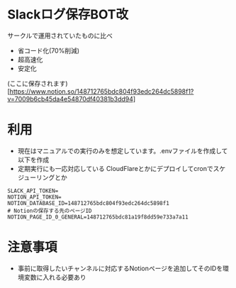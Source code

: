 # Slackログ保存BOT改

サークルで運用されていたものに比べ
- 省コード化(70%削減)
- 超高速化
- 安定化

(ここに保存されます)[https://www.notion.so/148712765bdc804f93edc264dc5898f1?v=7009b6cb45da4e54870df40381b3dd94]

# 利用
- 現在はマニュアルでの実行のみを想定しています。.envファイルを作成して以下を作成
- 定期実行にも一応対応している CloudFlareとかにデプロイしてcronでスケジューリングとか

```
SLACK_API_TOKEN=
NOTION_API_TOKEN=
NOTION_DATABASE_ID=148712765bdc804f93edc264dc5898f1
# Notionの保存する先のページID
NOTION_PAGE_ID_0_GENERAL=148712765bdc81a19f8dd59e733a7a11
```
# 注意事項
- 事前に取得したいチャンネルに対応するNotionページを追加してそのIDを環境変数に入れる必要あり
